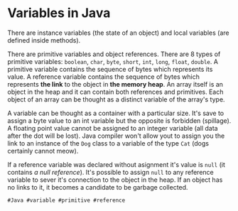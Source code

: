 # Variables in Java

There are instance variables (the state of an object) and local variables (are defined inside methods).

There are primitive variables and object references. There are 8 types of primitive variables: `boolean`, `char`, `byte`, `short`, `int`, `long`, `float`, `double`. A primitive variable contains the sequence of bytes which represents its value. A reference variable contains the sequence of bytes which represents **the link** to the object in **the memory heap**. An array itself is an object in the heap and it can contain both references and primitives. Each object of an array can be thought as a distinct variable of the array's type. 

A variable can be thought as a container with a particular size. It's save to assign a byte value to an int variable but the opposite is forbidden (spillage). A floating point value cannot be assigned to an integer variable (all data after the dot will be lost). Java compiler won't allow yout to assign you the link to an instance of the `Dog` class to a variable of the type `Cat` (dogs certainly cannot meow).

If a reference variable was declared without asignment it's value is `null` (it contains *a null reference*). It's possible to assign `null` to any reference variable to sever it's connection to the object in the heap. If an object has no links to it, it becomes a candidate to be garbage collected. 

    #Java #variable #primitive #reference

